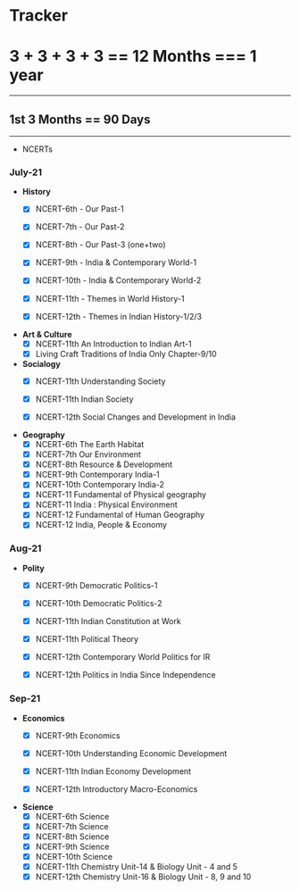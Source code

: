 # Tracker

# 3 + 3 + 3 + 3 == 12 Months === 1 year
***

## 1st 3 Months == 90 Days
***
- NCERTs

### July-21

- **History**
  - [x] NCERT-6th - Our Past-1
  - [x] NCERT-7th - Our Past-2
  - [x] NCERT-8th - Our Past-3 (one+two)
  - [x] NCERT-9th - India & Contemporary World-1
  - [x] NCERT-10th - India & Contemporary World-2
  - [x] NCERT-11th - Themes in World History-1
  - [x] NCERT-12th - Themes in Indian History-1/2/3
 
 
- **Art & Culture**
  - [x] NCERT-11th An Introduction to Indian Art-1 
  - [x] Living Craft Traditions of India Only Chapter-9/10
 
- **Socialogy**
  - [x] NCERT-11th Understanding Society
  - [x] NCERT-11th Indian Society
  - [x] NCERT-12th Social Changes and Development in India


- **Geography**
  - [x] NCERT-6th The Earth Habitat
  - [x] NCERT-7th Our Environment
  - [x] NCERT-8th Resource & Development
  - [x] NCERT-9th Contemporary India-1
  - [x] NCERT-10th Contemporary India-2
  - [x] NCERT-11 Fundamental of Physical geography
  - [x] NCERT-11 India : Physical Environment
  - [x] NCERT-12 Fundamental of Human Geography
  - [x] NCERT-12 India, People & Economy

### Aug-21

- **Polity**
  - [x] NCERT-9th Democratic Politics-1
  - [x] NCERT-10th Democratic Politics-2
  - [x] NCERT-11th Indian Constitution at Work
  - [x] NCERT-11th Political Theory
  - [x] NCERT-12th  Contemporary World Politics for IR
  - [x] NCERT-12th Politics in India Since Independence

 
### Sep-21
 
- **Economics**
  - [x] NCERT-9th Economics
  - [x] NCERT-10th Understanding Economic Development
  - [x] NCERT-11th Indian Economy Development
  - [x] NCERT-12th Introductory Macro-Economics


- **Science**
  - [x] NCERT-6th Science
  - [x] NCERT-7th Science
  - [x] NCERT-8th Science
  - [x] NCERT-9th Science
  - [x] NCERT-10th Science
  - [x] NCERT-11th Chemistry Unit-14 & Biology Unit - 4 and 5 
  - [x] NCERT-12th Chemistry Unit-16 & Biology Unit - 8, 9 and 10
